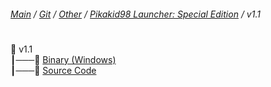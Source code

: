 ﻿###### [Main](https://pikakid98.github.io) / [Git](https://git-pikakid98.github.io) / [Other](https://git-pikakid98.github.io/other) / [Pikakid98 Launcher: Special Edition](https://git-pikakid98.github.io/other/pikakid98-launcher-se) / v1.1
<h1></h1>

📂 v1.1
\
┃───📄 [Binary (Windows)](https://github.com/Git-Pikakid98/pikakid98-launcher-se/releases/download/v1.1/Pikakid98.Launcher.-.Special.Edition.7z)
\
┃───📄 [Source Code](https://github.com/Git-Pikakid98/pikakid98-launcher-se/archive/refs/tags/v1.1.zip)
